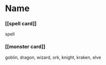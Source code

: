 # Name

### [[spell card]]
spell

### [[monster card]]

goblin, dragon, wizard, ork, knight, kraken, elve